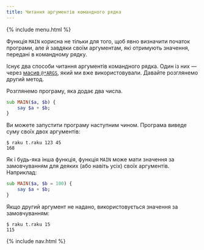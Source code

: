 ```yaml
---
title: Читання аргументів командного рядка
---
```


{% include menu.html %}

Функція `MAIN` корисна не тільки для того, щоб явно визначити початок програми, але й завдяки своїм аргументам, які отримують значення, передані в командному рядку.

Існує два способи читання аргументів командного рядка. Один із них — через [масив `@*ARGS`](/uk/essentials/positionals/args-array), який ми вже використовували. Давайте розглянемо другий метод.

Розглянемо програму, яка додає два числа.

```raku
sub MAIN($a, $b) {
    say $a + $b;
}
```

Ви можете запустити програму наступним чином. Програма виведе суму своїх двох аргументів:

```console
$ raku t.raku 123 45
168
```

Як і будь-яка інша функція, функція `MAIN` може мати значення за замовчуванням для деяких (або навіть усіх) своїх аргументів. Наприклад:

```raku
sub MAIN($a, $b = 100) {
    say $a + $b;
}
```

Якщо другий аргумент не надано, використовується значення за замовчуванням:

```console
$ raku t.raku 15
115
```

{% include nav.html %}